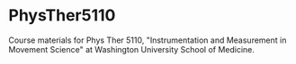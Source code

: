 # PhysTher5110
Course materials for Phys Ther 5110, "Instrumentation and Measurement in Movement Science" at Washington University School of Medicine.
